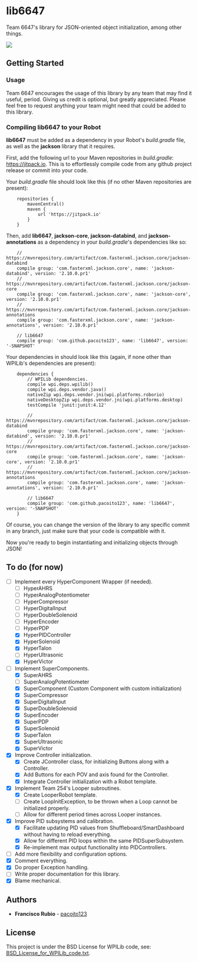 # lib6647

Team 6647's library for JSON-oriented object initialization, among other things.
<p align="left"><a href="https://github.com/pacoito123/lib6647" target="_blank"><img src="https://i.imgur.com/F4focyC.png"></a></p>

## Getting Started

### Usage

Team 6647 encourages the usage of this library by any team that may find it useful, period. Giving us credit is optional, but greatly appreciated. Please feel free to request anything your team might need that could be added to this library.

### Compiling lib6647 to your Robot

**lib6647** must be added as a dependency in your Robot's _build.gradle_ file, as well as the **jackson** library that it requires.

First, add the following url to your Maven repositories in _build.gradle_: https://jitpack.io. This is to effortlessly compile code from any github project release or commit into your code.

Your _build.gradle_ file should look like this (if no other Maven repositories are present):

```
    repositories {
        mavenCentral()
        maven {
            url 'https://jitpack.io'
        }
    }
```

Then, add **lib6647**, **jackson-core**, **jackson-databind**, and **jackson-annotations** as a dependency in your _build.gradle_'s dependencies like so:

```
    // https://mvnrepository.com/artifact/com.fasterxml.jackson.core/jackson-databind
    compile group: 'com.fasterxml.jackson.core', name: 'jackson-databind', version: '2.10.0.pr1'
    // https://mvnrepository.com/artifact/com.fasterxml.jackson.core/jackson-core
    compile group: 'com.fasterxml.jackson.core', name: 'jackson-core', version: '2.10.0.pr1'
    // https://mvnrepository.com/artifact/com.fasterxml.jackson.core/jackson-annotations
    compile group: 'com.fasterxml.jackson.core', name: 'jackson-annotations', version: '2.10.0.pr1'

    // lib6647
    compile group: 'com.github.pacoito123', name: 'lib6647', version: '-SNAPSHOT'
```

Your dependencies in should look like this (again, if none other than WPILib's dependencies are present):

```
    dependencies {
        // WPILib dependencies.
        compile wpi.deps.wpilib()
        compile wpi.deps.vendor.java()
        nativeZip wpi.deps.vendor.jni(wpi.platforms.roborio)
        nativeDesktopZip wpi.deps.vendor.jni(wpi.platforms.desktop)
        testCompile 'junit:junit:4.12'

        // https://mvnrepository.com/artifact/com.fasterxml.jackson.core/jackson-databind
    	compile group: 'com.fasterxml.jackson.core', name: 'jackson-databind', version: '2.10.0.pr1'
    	// https://mvnrepository.com/artifact/com.fasterxml.jackson.core/jackson-core
    	compile group: 'com.fasterxml.jackson.core', name: 'jackson-core', version: '2.10.0.pr1'
    	// https://mvnrepository.com/artifact/com.fasterxml.jackson.core/jackson-annotations
    	compile group: 'com.fasterxml.jackson.core', name: 'jackson-annotations', version: '2.10.0.pr1'

        // lib6647
        compile group: 'com.github.pacoito123', name: 'lib6647', version: '-SNAPSHOT'
    }
```

Of course, you can change the version of the library to any specific commit in any branch, just make sure that your code is compatible with it.

Now you're ready to begin instantiating and initializing objects through JSON!

## To do (for now)

- [ ] Implement every HyperComponent Wrapper (if needed).
	- [ ] HyperAHRS
	- [ ] HyperAnalogPotentiometer
	- [ ] HyperCompressor
	- [ ] HyperDigitalInput
	- [ ] HyperDoubleSolenoid
	- [ ] HyperEncoder
	- [ ] HyperPDP
	- [x] HyperPIDController
	- [x] HyperSolenoid
	- [x] HyperTalon
	- [ ] HyperUltrasonic
	- [x] HyperVictor
- [ ] Implement SuperComponents.
	- [x] SuperAHRS
	- [ ] SuperAnalogPotentiometer
	- [x] SuperComponent (Custom Component with custom initialization)
	- [x] SuperCompressor
	- [x] SuperDigitalInput
	- [x] SuperDoubleSolenoid
	- [x] SuperEncoder
	- [x] SuperPDP
	- [x] SuperSolenoid
	- [x] SuperTalon
	- [x] SuperUltrasonic
	- [x] SuperVictor
- [x] Improve Controller initialization.
	- [x] Create JController class, for initializing Buttons along with a Controller.
	- [x] Add Buttons for each POV and axis found for the Controller.
	- [x] Integrate Controller initialization with a Robot template.
- [x] Implement Team 254's Looper subroutines.
	- [x] Create LooperRobot template.
	- [ ] Create LoopInitException, to be thrown when a Loop cannot be initialized properly.
	- [ ] Allow for different period times across Looper instances.
- [x] Improve PID subsystems and calibration.
	- [x] Facilitate updating PID values from Shuffleboard/SmartDashboard without having to reload everything.
	- [x] Allow for different PID loops within the same PIDSuperSubsystem.
	- [x] Re-implement max output functionality into PIDControllers.
- [ ] Add more flexibility and configuration options.
- [x] Comment everything.
- [x] Do proper Exception handling.
- [ ] Write proper documentation for this library.
- [x] Blame mechanical.

## Authors

* **Francisco Rubio** - [pacoito123](https://github.com/pacoito123)

## License

This project is under the BSD License for WPILib code, see: [BSD_License_for_WPILib_code.txt](BSD_License_for_WPILib_code.txt).
